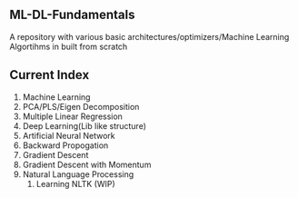 ## ML-DL-Fundamentals
A repository with various basic architectures/optimizers/Machine Learning Algortihms in built from scratch

## Current Index
1. Machine Learning
  1. PCA/PLS/Eigen Decomposition
  2. Multiple Linear Regression
2. Deep Learning(Lib like structure)
  1. Artificial Neural Network
  2. Backward Propogation
  3. Gradient Descent
  4. Gradient Descent with Momentum
3. Natural Language Processing
   1. Learning NLTK (WIP)
